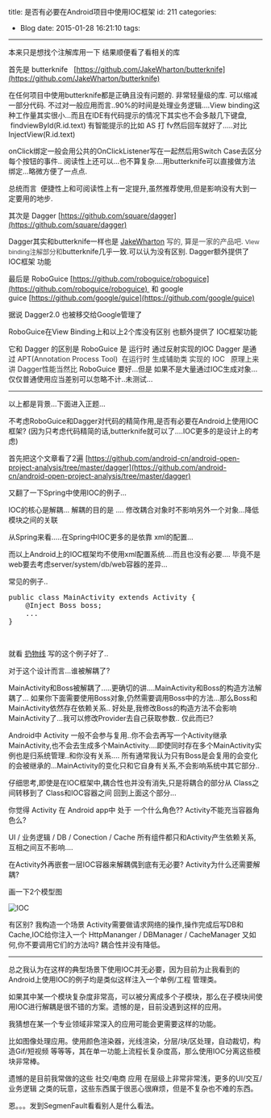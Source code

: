 title: 是否有必要在Android项目中使用IOC框架
id: 211
categories:
  - Blog
date: 2015-01-28 16:21:10
tags:
---

本来只是想找个注解库用一下
结果顺便看了看相关的库

首先是
butterknife   [https://github.com/JakeWharton/butterknife](https://github.com/JakeWharton/butterknife)

在任何项目中使用butterknife都是正确且没有问题的. 非常轻量级的库.
可以缩减一部分代码.
不过对一般应用而言..90%的时间是处理业务逻辑....View binding这种工作量其实很小...而且在IDE有代码提示的情况下其实也不会多敲几下键盘,  findviewById(R.id.text)
有智能提示的比如 AS 打 fv然后回车就好了.....对比 InjectView(R.id.text)

onClick绑定一般会用公共的OnClickListener写在一起然后用Switch Case去区分每个按钮的事件..
阅读性上还可以...也不算复杂....用butterknife可以直接做方法绑定...略微方便了一点点.

总统而言  便捷性上和可阅读性上有一定提升,虽然推荐使用,但是影响没有大到一定要用的地步.


其次是
Dagger [https://github.com/square/dagger](https://github.com/square/dagger)

Dagger其实和butterknife一样也是<span style="color: #999999;"> </span><span style="color: #444444;">[JakeWharton](https://github.com/JakeWharton) 写的, 算是一家的产品吧.</span>
<span style="color: #444444; font-family: Helvetica, arial, freesans, clean, sans-serif, 'Segoe UI Emoji', 'Segoe UI Symbol'; font-size: small;">View binding注解部分和</span>butterknife几乎一致.可以认为没有区别.
Dagger额外提供了 IOC框架 功能

最后是
RoboGuice [https://github.com/roboguice/roboguice](https://github.com/roboguice/roboguice)  和
google guice [https://github.com/google/guice](https://github.com/google/guice)

据说 Dagger2.0 也被移交给Google管理了

RoboGuice在View Binding上和以上2个库没有区别
也额外提供了 IOC框架功能

它和 Dagger 的区别是
RoboGuice 是 运行时 通过反射实现的IOC
Dagger 是通过 <span style="color: #333333;">APT(Annotation Process Tool)  在运行时 生成辅助类 实现的 IOC</span>
<span style="color: #333333;"> </span>
<span style="color: #333333;">原理上来讲 Dagger性能当然比 </span>RoboGuice 要好...但是 如果不是大量通过IOC生成对象...
仅仅普通使用应当差别可以忽略不计..未测试...


* * *

以上都是背景...下面进入正题...


不考虑RoboGuice和Dagger对代码的精简作用,是否有必要在Android上使用IOC框架?
(因为只考虑代码精简的话,butterknife就可以了....IOC更多的是设计上的考虑)

首先把这个文章看了2遍
[https://github.com/android-cn/android-open-project-analysis/tree/master/dagger](https://github.com/android-cn/android-open-project-analysis/tree/master/dagger)

又翻了一下Spring中使用IOC的例子...

IOC的核心是解耦...
解耦的目的是 .... 修改耦合对象时不影响另外一个对象...降低模块之间的关联

从Spring来看.....在Spring中IOC更多的是依靠 xml的配置...

而以上Android上的IOC框架均不使用xml配置系统....而且也没有必要....
毕竟不是web要去考虑server/system/db/web容器的差异...

常见的例子..


<pre class="lang:default decode:true ">public class MainActivity extends Activity {
    @Inject Boss boss;
    ...
}</pre>
&nbsp;



就看 [扔物线](https://github.com/rengwuxian) 写的这个例子好了..

对于这个设计而言...谁被解耦了?

MainActivity和Boss被解耦了.....更确切的讲....MainActivity和Boss的构造方法解耦了...
如果你下面需要使用Boss对象,仍然需要调用Boss中的方法...那么Boss和MainActivity依然存在依赖关系..
好处是,我修改Boss的构造方法不会影响MainActivity了...我可以修改Provider去自己获取参数..
仅此而已?

Android中 Activity 一般不会参与复用..你不会去再写一个Activity继承MainActivity,也不会去生成多个MainActivity....即使同时存在多个MainActivity实例也是归系统管理..和你没有关系.... 所有通常我认为只有Boss是会复用的会变化的会被继承的...MainActivity的变化只和它自身有关系,不会影响系统中其它部分..

仔细思考,即使是在IOC框架中,耦合性也并没有消失,只是将耦合的部分从 Class之间转移到了 Class和IOC容器之间
回到上面这个部分...

你觉得 Activity 在 Android app中 处于 一个什么角色??
Activity不能充当容器角色么?

UI / 业务逻辑 / DB / Conection / Cache
所有组件都只和Activity产生依赖关系,互相之间互不影响....

在Activity外再嵌套一层IOC容器来解耦偶到底有无必要?
Activity为什么还需要解耦?

画一下2个模型图

![IOC](/images/IOC.png)


有区别?
我构造一个场景
Activity需要做请求网络的操作,操作完成后写DB和Cache,IOC给你注入一个 HttpMananger / DBManager / CacheManager 又如何,你不要调用它们的方法吗? 耦合性并没有降低。






* * *



总之我认为在这样的典型场景下使用IOC并无必要，因为目前为止我看到的Android上使用IOC的例子均是类似这样注入一个单例/工程 管理类。



如果其中某一个模块复杂度非常高，可以被分离成多个子模块，那么在子模块间使用IOC进行解耦是很不错的方案。遗憾的是，目前没遇到这样的应用。

我猜想在某一个专业领域非常深入的应用可能会更需要这样的功能。



比如图像处理应用。使用颜色渲染器，光线渲染，分层/块/区处理，自动裁切，构造Gif/短视频 等等等，其在单一功能上流程长复杂度高，那么使用IOC分离这些模块非常棒。

遗憾的是目前我常做的这些 社交/电商 应用 在层级上非常非常浅，更多的UI/交互/业务逻辑 之类的玩意，这些东西属于很恶心很麻烦，但是不复杂也不难的东西。



恩。。。发到SegmenFault看看别人是什么看法。